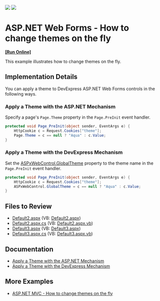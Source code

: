 <!-- default badges list -->
[![](https://img.shields.io/badge/Open_in_DevExpress_Support_Center-FF7200?style=flat-square&logo=DevExpress&logoColor=white)](https://supportcenter.devexpress.com/ticket/details/E1342)
[![](https://img.shields.io/badge/📖_How_to_use_DevExpress_Examples-e9f6fc?style=flat-square)](https://docs.devexpress.com/GeneralInformation/403183)
<!-- default badges end -->

# ASP.NET Web Forms - How to change themes on the fly
<!-- run online -->
**[[Run Online]](https://codecentral.devexpress.com/e1342/)**
<!-- run online end -->

This example illustrates how to change themes on the fly. 

## Implementation Details

You can apply a theme to DevExpress ASP.NET Web Forms controls in the following ways.

### Apply a Theme with the ASP.NET Mechanism

Specify a page's `Page.Theme`﻿ property in the `Page.PreInit`﻿ event handler.

```cs
protected void Page_PreInit(object sender, EventArgs e) {
    HttpCookie c = Request.Cookies["theme"];
    Page.Theme = c == null ? "Aqua" : c.Value;
}
```

### Apply a Theme with the DevExpress Mechanism

Set the [ASPxWebControl.GlobalTheme](https://docs.devexpress.com/AspNet/DevExpress.Web.ASPxWebControl.GlobalTheme) property to the theme name in the `Page.PreInit﻿` event handler.

```cs
protected void Page_PreInit(object sender, EventArgs e) {
    HttpCookie c = Request.Cookies["theme"];
    ASPxWebControl.GlobalTheme = c == null ? "Aqua" : c.Value;
}
```

## Files to Review

* [Default2.aspx](./CS/Default2.aspx) (VB: [Default2.aspx](./VB/Default2.aspx))
* [Default2.aspx.cs](./CS/Default2.aspx.cs) (VB: [Default2.aspx.vb](./VB/Default2.aspx.vb))
* [Default3.aspx](./CS/Default3.aspx) (VB: [Default3.aspx](./VB/Default3.aspx))
* [Default3.aspx.cs](./CS/Default3.aspx.cs) (VB: [Default3.aspx.vb](./VB/Default3.aspx.vb))

## Documentation

* [Apply a Theme with the ASP.NET Mechanism](https://docs.devexpress.com/AspNet/11725/common-concepts/appearance-customization-theming/apply-a-theme-with-the-aspnet-mechanism)
* [Apply a Theme with the DevExpress Mechanism](https://docs.devexpress.com/AspNet/11724/common-concepts/appearance-customization-theming/apply-a-theme-with-the-devexpress-mechanism)

## More Examples 

* [ASP.NET MVC - How to change themes on the fly](https://github.com/DevExpress-Examples/asp-net-mvc-how-to-change-themes-on-the-fly)
